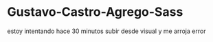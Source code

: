 # Gustavo-Castro-Agrego-Sass
estoy intentando hace 30 minutos subir desde visual y me arroja error


